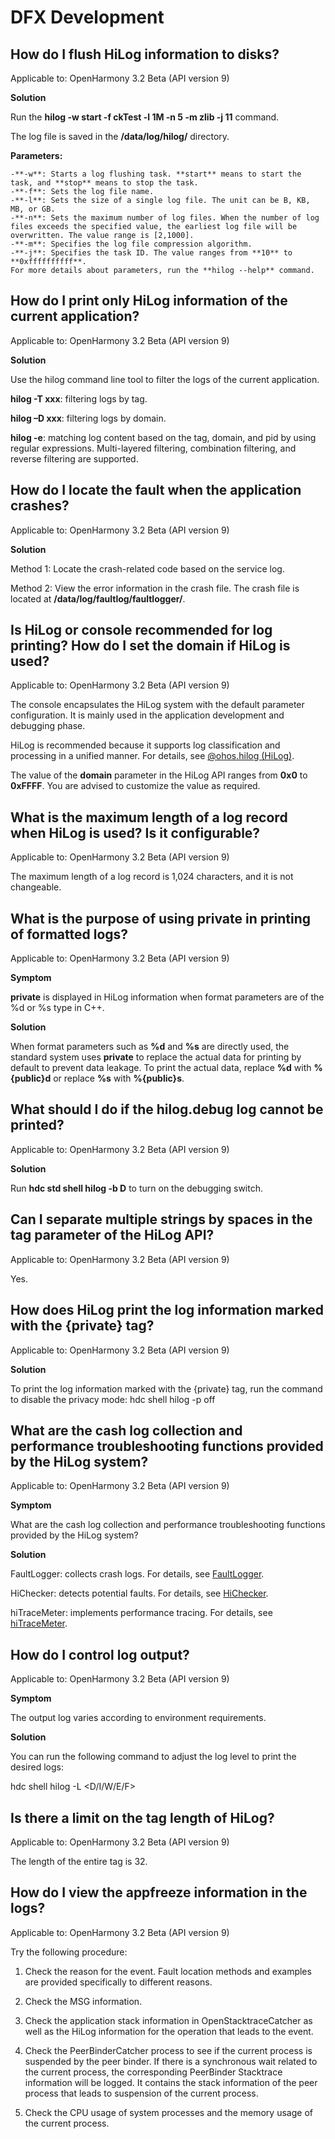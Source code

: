 # DFX Development

## How do I flush HiLog information to disks?

Applicable to: OpenHarmony 3.2 Beta (API version 9) 

**Solution**

Run the **hilog -w start -f ckTest -l 1M -n 5 -m zlib -j 11** command.

The log file is saved in the **/data/log/hilog/** directory.

**Parameters:**

```
-**-w**: Starts a log flushing task. **start** means to start the task, and **stop** means to stop the task.
-**-f**: Sets the log file name.
-**-l**: Sets the size of a single log file. The unit can be B, KB, MB, or GB.
-**-n**: Sets the maximum number of log files. When the number of log files exceeds the specified value, the earliest log file will be overwritten. The value range is [2,1000].
-**-m**: Specifies the log file compression algorithm.
-**-j**: Specifies the task ID. The value ranges from **10** to **0xffffffffff**.
For more details about parameters, run the **hilog --help** command.
```

## How do I print only HiLog information of the current application?

Applicable to: OpenHarmony 3.2 Beta (API version 9) 

**Solution**

Use the hilog command line tool to filter the logs of the current application.

**hilog -T xxx**: filtering logs by tag.

**hilog –D xxx**: filtering logs by domain.

**hilog -e**: matching log content based on the tag, domain, and pid by using regular expressions. Multi-layered filtering, combination filtering, and reverse filtering are supported.

## How do I locate the fault when the application crashes?

Applicable to: OpenHarmony 3.2 Beta (API version 9) 

**Solution**

Method 1: Locate the crash-related code based on the service log.

Method 2: View the error information in the crash file. The crash file is located at **/data/log/faultlog/faultlogger/**.

## Is HiLog or console recommended for log printing? How do I set the domain if HiLog is used?

Applicable to: OpenHarmony 3.2 Beta (API version 9) 

The console encapsulates the HiLog system with the default parameter configuration. It is mainly used in the application development and debugging phase.

HiLog is recommended because it supports log classification and processing in a unified manner. For details, see [@ohos.hilog (HiLog)](../reference/apis/js-apis-hilog.md#hilogisloggable).

The value of the **domain** parameter in the HiLog API ranges from **0x0** to **0xFFFF**. You are advised to customize the value as required.

## What is the maximum length of a log record when HiLog is used? Is it configurable?

Applicable to: OpenHarmony 3.2 Beta (API version 9) 

The maximum length of a log record is 1,024 characters, and it is not changeable.

## What is the purpose of using private in printing of formatted logs?

Applicable to: OpenHarmony 3.2 Beta (API version 9)

**Symptom**

**private** is displayed in HiLog information when format parameters are of the %d or %s type in C++.

**Solution**

When format parameters such as **%d** and **%s** are directly used, the standard system uses **private** to replace the actual data for printing by default to prevent data leakage. To print the actual data, replace **%d** with **%{public}d** or replace **%s** with **%{public}s**.

## What should I do if the hilog.debug log cannot be printed?

Applicable to: OpenHarmony 3.2 Beta (API version 9)

**Solution**

Run **hdc std shell hilog -b D** to turn on the debugging switch.

## Can I separate multiple strings by spaces in the tag parameter of the HiLog API?

Applicable to: OpenHarmony 3.2 Beta (API version 9)

Yes.

## How does HiLog print the log information marked with the \{private\} tag?

Applicable to: OpenHarmony 3.2 Beta (API version 9)

**Solution**

To print the log information marked with the \{private\} tag, run the command to disable the privacy mode: hdc shell hilog -p off

## What are the cash log collection and performance troubleshooting functions provided by the HiLog system?

Applicable to: OpenHarmony 3.2 Beta (API version 9)

**Symptom**

What are the cash log collection and performance troubleshooting functions provided by the HiLog system?

**Solution**

FaultLogger: collects crash logs. For details, see [FaultLogger](../reference/apis/js-apis-faultLogger.md).

HiChecker: detects potential faults. For details, see [HiChecker](../reference/apis/js-apis-hichecker.md).

hiTraceMeter: implements performance tracing. For details, see [hiTraceMeter](../reference/apis/js-apis-hitracemeter.md).

## How do I control log output?

Applicable to: OpenHarmony 3.2 Beta (API version 9)

**Symptom**

The output log varies according to environment requirements.

**Solution**

You can run the following command to adjust the log level to print the desired logs:  

hdc shell hilog -L <D/I/W/E/F\>

## Is there a limit on the tag length of HiLog?

Applicable to: OpenHarmony 3.2 Beta (API version 9)

The length of the entire tag is 32.

## How do I view the appfreeze information in the logs?

Applicable to: OpenHarmony 3.2 Beta (API version 9)

Try the following procedure:

1. Check the reason for the event. Fault location methods and examples are provided specifically to different reasons.

2. Check the MSG information.

3. Check the application stack information in OpenStacktraceCatcher as well as the HiLog information for the operation that leads to the event.

4. Check the PeerBinderCatcher process to see if the current process is suspended by the peer binder. If there is a synchronous wait related to the current process, the corresponding PeerBinder Stacktrace information will be logged. It contains the stack information of the peer process that leads to suspension of the current process.

5. Check the CPU usage of system processes and the memory usage of the current process.
